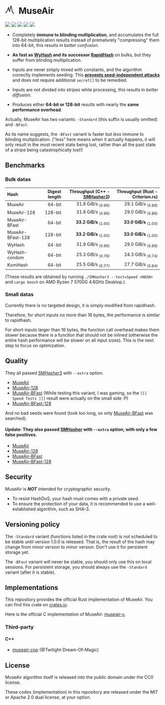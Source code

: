 # <img src="MuseAir-icon-light.png" style="height:1em" /> MuseAir

[![](https://img.shields.io/crates/v/museair)](https://crates.io/crates/museair)
[![](https://img.shields.io/crates/d/museair)](https://crates.io/crates/museair)
[![](https://img.shields.io/crates/l/museair)](#)
[![](https://img.shields.io/docsrs/museair)](https://docs.rs/museair)
[![](https://img.shields.io/github/stars/eternal-io/museair?style=social)](https://github.com/eternal-io/museair)

- Completely **immune to blinding multiplication**, and accumulates the full 128-bit multiplication results instead of prematurely "compressing" them into 64-bit, this results in *better confusion*.

- **As fast as [WyHash] and its successor [RapidHash]** on bulks, but they suffer from blinding multiplication.

- Inputs are never simply mixed with constants, and the algorithm correctly implements seeding. This [**prevents seed-independent attacks**](https://github.com/Cyan4973/xxHash/issues/180) and does not require additional `secret[]` to be remedied.

- Inputs are not divided into stripes while processing, this results in *better diffusion*.

- Produces either **64-bit or 128-bit** results with nearly the **same performance overhead**.


Actually, MuseAir has two variants: `-Standard` (this suffix is ​​usually omitted) and `-BFast`.

As its name suggests, the `-BFast` variant is faster but *less* immune to blinding multiplication.
("less" here means when it actually happens, it will only result in the most recent state being lost, rather than all the past state of a stripe being catastrophically lost!)


## Benchmarks

### Bulk datas

| Hash              | Digest length |   Throughput (C++ - [SMHasher3]) | Throughput (Rust - Criterion.rs) |
|:----------------- | -------------:| --------------------------------:| --------------------------------:|
| MuseAir           |        64-bit |   31.8 GiB/s   <sub>(0.96)</sub> |   29.1 GiB/s   <sub>(0.88)</sub> |
| MuseAir-128       |       128-bit |   31.8 GiB/s   <sub>(0.96)</sub> |   29.0 GiB/s   <sub>(0.88)</sub> |
| MuseAir-BFast     |        64-bit | **33.2 GiB/s** <sub>(1.00)</sub> | **33.0 GiB/s** <sub>(1.00)</sub> |
| MuseAir-BFast-128 |       128-bit | **33.2 GiB/s** <sub>(1.00)</sub> | **33.0 GiB/s** <sub>(1.00)</sub> |
| WyHash            |        64-bit |   31.9 GiB/s   <sub>(0.96)</sub> |   29.0 GiB/s   <sub>(0.88)</sub> |
| WyHash-condom     |        64-bit |   25.3 GiB/s   <sub>(0.76)</sub> |   24.3 GiB/s   <sub>(0.74)</sub> |
| KomiHash          |        64-bit |   25.5 GiB/s   <sub>(0.77)</sub> |   27.7 GiB/s   <sub>(0.84)</sub> |

(These results are obtained by running `./SMHasher3 --test=Speed <HASH>` and `cargo bench` on AMD Ryzen 7 5700G 4.6GHz Desktop.)

### Small datas

Currently there is no targeted design, it is simply modified from rapidhash.

Therefore, for short inputs no more than 16 bytes, the performance is similar to rapidhash.

For short inputs larger than 16 bytes, the function call overhead makes them slower because there is a function that should not be inlined
(otherwise the entire hash performance will be slower on all input sizes). This is the next step to focus on optimization.


## Quality

They all passed [SMHasher3] with `--extra` option.

- [MuseAir](results/SMHasher3_MuseAir_--extra.txt)
- [MuseAir-128](results/SMHasher3_MuseAir-128_--extra.txt)
- [MuseAir-BFast](results/SMHasher3_MuseAir-BFast_--extra.txt)
  (While testing this variant, I was gaming, so the `[[[ Speed Tests ]]]` result were actually on the small side :P)
- [MuseAir-BFast-128](results/SMHasher3_MuseAir-BFast-128_--extra.txt)

And no bad seeds were found (took too long, so only [MuseAir-BFast](./results/SMHasher3_MuseAir-BFast_--extra_--test=BadSeeds.txt) was searched).

#### Update: They also passed [SMHasher] with `--extra` option, with only a few false positives.

- [MuseAir](results/SMHasher_MuseAir_--extra.txt)
- [MuseAir-128](results/SMHasher_MuseAir-128_--extra.txt)
- [MuseAir-BFast](results/SMHasher_MuseAir-BFast_--extra.txt)
- [MuseAir-BFast-128](results/SMHasher_MuseAir-BFast-128_--extra.txt)

## Security

MuseAir is ***NOT*** intended for cryptographic security.

- To resist HashDoS, your hash must comes with a private seed.
- To ensure the protection of your data, it is recommended to use a well-established algorithm, such as SHA-3.


## Versioning policy

The `-Standard` variant (functions listed in the crate root) is not scheduled to be stable until version 1.0.0 is released.
That is, the result of the hash may change from minor version to minor version. Don't use it for persistent storage yet.

The `-BFast` variant will never be stable, you should only use this on local sessions.
For persistent storage, you should always use the `-Standard` variant (after it is stable).


## Implementations

This repository provides the official Rust implementation of MuseAir. You can find this crate on [crates.io](https://crates.io/crates/museair).

Here is the official C implementation of MuseAir: [museair-c](https://github.com/eternal-io/museair-c).

### Third-party

#### C++

- [museair-cpp](https://github.com/Twilight-Dream-Of-Magic/museair-cpp) (@Twilight-Dream-Of-Magic)


## License

MuseAir algorithm itself is released into the public domain under the CC0 license.

These codes (implementation) in this repository are released under the MIT or Apache 2.0 dual license, at your option.


[WyHash]: https://github.com/wangyi-fudan/wyhash
[RapidHash]: https://github.com/Nicoshev/rapidhash
[SMHasher3]: https://gitlab.com/fwojcik/smhasher3
[SMHasher]: https://github.com/rurban/smhasher
